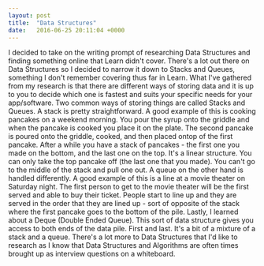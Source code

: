 ```yaml
---
layout: post
title:  "Data Structures"
date:   2016-06-25 20:11:04 +0000
---
```



I decided to take on the writing prompt of researching Data Structures and finding something online that Learn didn't cover. There's a lot out there on Data Structures so I decided to narrow it down to Stacks and Queues, something I don't remember covering thus far in Learn. What I've gathered from my research is that there are different ways of storing data and it is up to you to decide which one is fastest and suits your specific needs for your app/software. Two common ways of storing things are called Stacks and Queues. A stack is pretty straightforward. A good example of this is cooking pancakes on a weekend morning. You pour the syrup onto the griddle and when the pancake is cooked you place it on the plate. The second pancake is poured onto the griddle, cooked, and then placed ontop of the first pancake. After a while you have a stack of pancakes - the first one you made on the bottom, and the last one on the top. It's a linear structure. You can only take the top pancake off (the last one that you made). You can't go to the middle of the stack and pull one out. A queue on the other hand is handled differently. A good example of this is a line at a movie theater on Saturday night. The first person to get to the movie theater will be the first served and able to buy their ticket. People start to line up and they are served in the order that they are lined up - sort of opposite of the stack where the first pancake goes to the bottom of the pile. Lastly, I learned about a Deque (Double Ended Queue). This sort of data structure gives you access to both ends of the data pile. First and last. It's a bit of a mixture of a stack and a queue. There's a lot more to Data Structures that I'd like to research as I know that Data Structures and Algorithms are often times brought up as interview questions on a whiteboard. 
